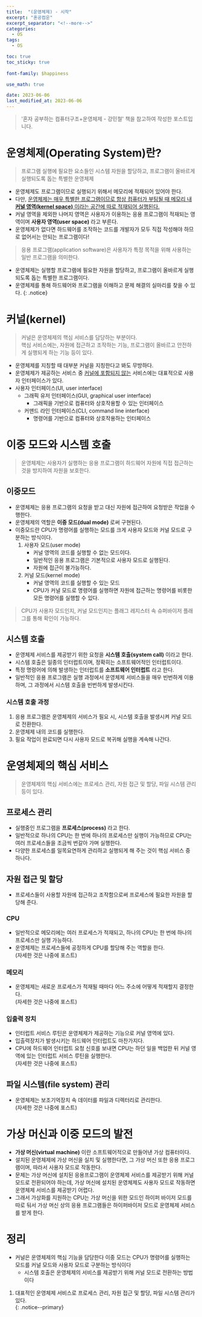 ```yaml
---
title:  "(운영체제) - 시작"
excerpt: "혼공컴운"
excerpt_separator: "<!--more-->"
categories:
  - OS
tags:
  - OS

toc: true
toc_sticky: true
 
font-family: $happiness

use_math: true

date: 2023-06-06
last_modified_at: 2023-06-06
---
```

> '혼자 공부하는 컴퓨터구조+운영체제 - 강민철' 책을 참고하여 작성한 포스트입니다.

# 운영체제(Operating System)란?
> 프로그램 실행에 필요한 요소들인 시스템 자원을 할당하고, 프로그램이 올바르게 실행되도록 돕는 특별한 운영체제

* 운영체제도 프로그램이므로 실행되기 위해서 메모리에 적재되어 있어야 한다. 
* 다만, <u>운영체제는 매우 특별한 프로그램이므로 항상 컴퓨터가 부팅될 때 메모리 내 **커널 영역(kernel space)** 이라는 공간에 따로 적재되어 실행된다.</u>
* 커널 영역을 제외한 나머지 영역은 사용자가 이용하는 응용 프로그램이 적재되는 영역이며 **사용자 영역(user space)** 라고 부른다.
* 운영체제가 없다면 하드웨어를 조작하는 코드를 개발자가 모두 직접 작성해야 하므로 없어서는 안되는 프로그램이다!

> 응용 프로그램(application software)은 사용자가 특정 목적을 위해 사용하는 일반 프로그램을 의미한다.

- 운영체제는 실행할 프로그램에 필요한 자원을 할당하고, 프로그램이 올바르게 실행되도록 돕는 특별한 프로그램이다.
- 운영체제를 통해 하드웨어와 프로그램을 이해하고 문제 해결의 실마리를 찾을 수 있다.
{: .notice} 

# 커널(kernel)

> 커널은 운영체제의 핵심 서비스를 담당하는 부분이다.   
> 핵심 서비스에는, 자원에 접근하고 조작하는 기능, 프로그램이 올바르고 안전하게 실행되게 하는 기능 등이 있다.  

* 운영체제를 지칭할 때 대부분 커널을 지칭한다고 봐도 무방하다.
* 운영체제가 제공하는 서비스 중 <u>커널에 포함되지 않는</u> 서비스에는 대표적으로 사용자 인터페이스가 있다.
* 사용자 인터페이스(UI, user interface)
    - 그래픽 유저 인터페이스(GUI, graphical user interface)
        - 그래픽을 기반으로 컴퓨터와 상호작용할 수 있는 인터페이스
    - 커맨드 라인 인터페이스(CLI, command line interface)
        - 명령어를 기반으로 컴퓨터와 상호작용하는 인터페이스


# 이중 모드와 시스템 호출

> 운영체제는 사용자가 실행하는 응용 프로그램이 하드웨어 자원에 직접 접근하는 것을 방지하여 자원을 보호한다.

## 이중모드
* 운영체제는 응용 프로그램의 요청을 받고 대신 자원에 접근하여 요청받은 작업을 수행한다.
* 운영체제의 역할은 **이중 모드(dual mode)** 로써 구현된다. 
* 이중모드란 CPU가 명령어를 실행하는 모드를 크게 사용자 모드와 커널 모드로 구분하는 방식이다.
    1. 사용자 모드(user mode)
        - 커널 영역의 코드를 실행할 수 없는 모드이다.
        - 일반적인 응용 프로그램은 기본적으로 사용자 모드로 실행된다.
        - 자원에 접근이 불가능하다.
    2. 커널 모드(kernel mode)
        - 커널 영역의 코드를 실행할 수 있는 모드
        - CPU가 커널 모드로 명령어를 실행하면 자원에 접근하는 명령어를 비롯한 모든 명령어를 실행할 수 있다.

> CPU가 사용자 모드인지, 커널 모드인지는 플래그 레지스터 속 슈퍼바이저 플래그를 통해 확인이 가능하다.

## 시스템 호출
* 운영체제 서비스를 제공받기 위한 요청을 **시스템 호출(system call)** 이라고 한다.
* 시스템 호출은 일종의 인터럽트이며, 정확히는 소프트웨어적인 인터럽트이다.
* 특정 명령어에 의해 발생하는 인터럽트를 **소프트웨어 인터럽트** 라고 한다.
* 일반적인 응용 프로그램은 실행 과정에서 운영체제 서비스들을 매우 빈번하게 이용하며, 그 과정에서 시스템 호출을 빈번하게 발생시킨다.

### 시스템 호출 과정
1. 응용 프로그램은 운영체제의 서비스가 필요 시, 시스템 호출을 발생시켜 커널 모드로 전환한다.
2. 운영체제 내의 코드를 실행한다.
3. 필요 작업이 완료되면 다시 사용자 모드로 복귀해 실행을 계속해 나간다.

# 운영체제의 핵심 서비스
> 운영체제의 핵심 서비스에는 프로세스 관리, 자원 접근 및 할당, 파일 시스템 관리 등이 있다.

## 프로세스 관리
* 실행중인 프로그램을 **프로세스(process)** 라고 한다.
* 일반적으로 하나의 CPU는 한 번에 하나의 프로세스만 실행이 가능하므로 CPU는 여러 프로세스들을 조금씩 번갈아 가며 실행한다.
* 다양한 프로세스를 일목요연하게 관리하고 실행되게 해 주는 것이 핵심 서비스 중 하나다.

## 자원 접근 및 할당
* 프로세스들이 사용할 자원에 접근하고 조작함으로써 프로세스에 필요한 자원을 할당해 준다.

### CPU
* 일반적으로 메모리에는 여러 프로세스가 적재되고, 하나의 CPU는 한 번에 하나의 프로세스만 실행 가능하다.
* 운영체제는 프로세스들에 공정하게 CPU를 할당해 주는 역할을 한다.  
(자세한 것은 나중에 포스트)

### 메모리
* 운영체제는 새로운 프로세스가 적재될 때마다 어느 주소에 어떻게 적재할지 결정한다.  
(자세한 것은 나중에 포스트)

### 입출력 장치
* 인터럽트 서비스 루틴은 운영체제가 제공하는 기능으로 커널 영역에 있다.
* 입출력장치가 발생시키는 하드웨어 인터럽트도 마찬가지다.
* CPU에 하드웨어 인터럽트 요청 신호를 보내면 CPU는 하던 일을 백업한 뒤 커널 영역에 있는 인터럽트 서비스 루틴을 실행한다.  
(자세한 것은 나중에 포스트)

## 파일 시스템(file system) 관리
* 운영체제는 보조기억장치 속 데이터를 파일과 디렉터리로 관리한다.  
(자세한 것은 나중에 포스트)


# 가상 머신과 이중 모드의 발전
* **가상 머신(virtual machine)** 이란 소프트웨어적으로 만들어낸 가상 컴퓨터이다.
* 설치된 운영체제에 가상 머신을 실치 및 실행한다면, 그 가상 머신 또한 응용 프로그램이며, 따라서 사용자 모드로 작동한다.
* 문제는 가상 머신에 설치된 응용프로그램이 운영체제 서비스를 제공받기 위해 커널 모드로 전환되어야 하는데, 가상 머신에 설치된 운영체제도 사용자 모드로 작동하면 운영체제 서비스를 제공받기 어렵다.
* 그래서 가상화를 지원하는 CPU는 가상 머신을 위한 모드인 하이퍼 바이저 모드를 따로 둬서 가상 머신 상의 응용 프로그램들은 하이퍼바이저 모드로 운영체제 서비스를 받게 한다.


# 정리
* 커널은 운영체제의 핵심 기능을 담당한다
이중 모드는 CPU가 명령어를 실행하는 모드를 커널 모드와 사용자 모드로 구분하는 방식이다
    - 시스템 호출은 운영체제의 서비스를 제공받기 위해 커널 모드로 전환하는 방법이다
1. 대표적인 운영체제 서비스로 프로세스 관리, 자원 접근 및 할당, 파일 시스템 관리가 있다.  
{: .notice--primary} 


